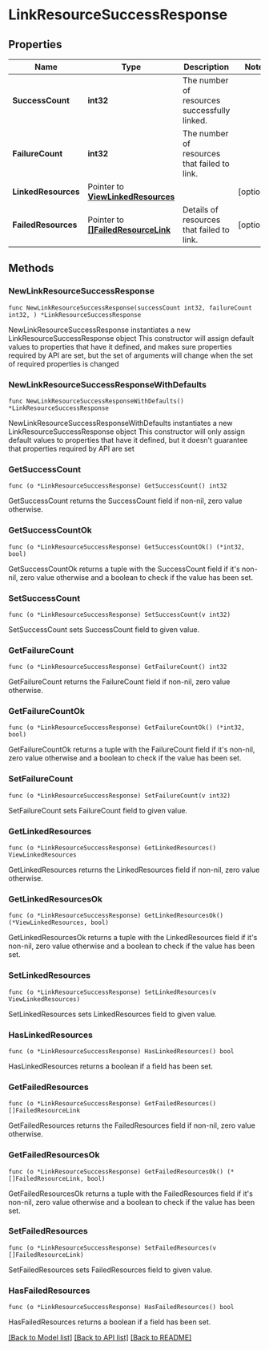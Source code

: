 # LinkResourceSuccessResponse

## Properties

Name | Type | Description | Notes
------------ | ------------- | ------------- | -------------
**SuccessCount** | **int32** | The number of resources successfully linked. | 
**FailureCount** | **int32** | The number of resources that failed to link. | 
**LinkedResources** | Pointer to [**ViewLinkedResources**](ViewLinkedResources.md) |  | [optional] 
**FailedResources** | Pointer to [**[]FailedResourceLink**](FailedResourceLink.md) | Details of resources that failed to link. | [optional] 

## Methods

### NewLinkResourceSuccessResponse

`func NewLinkResourceSuccessResponse(successCount int32, failureCount int32, ) *LinkResourceSuccessResponse`

NewLinkResourceSuccessResponse instantiates a new LinkResourceSuccessResponse object
This constructor will assign default values to properties that have it defined,
and makes sure properties required by API are set, but the set of arguments
will change when the set of required properties is changed

### NewLinkResourceSuccessResponseWithDefaults

`func NewLinkResourceSuccessResponseWithDefaults() *LinkResourceSuccessResponse`

NewLinkResourceSuccessResponseWithDefaults instantiates a new LinkResourceSuccessResponse object
This constructor will only assign default values to properties that have it defined,
but it doesn't guarantee that properties required by API are set

### GetSuccessCount

`func (o *LinkResourceSuccessResponse) GetSuccessCount() int32`

GetSuccessCount returns the SuccessCount field if non-nil, zero value otherwise.

### GetSuccessCountOk

`func (o *LinkResourceSuccessResponse) GetSuccessCountOk() (*int32, bool)`

GetSuccessCountOk returns a tuple with the SuccessCount field if it's non-nil, zero value otherwise
and a boolean to check if the value has been set.

### SetSuccessCount

`func (o *LinkResourceSuccessResponse) SetSuccessCount(v int32)`

SetSuccessCount sets SuccessCount field to given value.


### GetFailureCount

`func (o *LinkResourceSuccessResponse) GetFailureCount() int32`

GetFailureCount returns the FailureCount field if non-nil, zero value otherwise.

### GetFailureCountOk

`func (o *LinkResourceSuccessResponse) GetFailureCountOk() (*int32, bool)`

GetFailureCountOk returns a tuple with the FailureCount field if it's non-nil, zero value otherwise
and a boolean to check if the value has been set.

### SetFailureCount

`func (o *LinkResourceSuccessResponse) SetFailureCount(v int32)`

SetFailureCount sets FailureCount field to given value.


### GetLinkedResources

`func (o *LinkResourceSuccessResponse) GetLinkedResources() ViewLinkedResources`

GetLinkedResources returns the LinkedResources field if non-nil, zero value otherwise.

### GetLinkedResourcesOk

`func (o *LinkResourceSuccessResponse) GetLinkedResourcesOk() (*ViewLinkedResources, bool)`

GetLinkedResourcesOk returns a tuple with the LinkedResources field if it's non-nil, zero value otherwise
and a boolean to check if the value has been set.

### SetLinkedResources

`func (o *LinkResourceSuccessResponse) SetLinkedResources(v ViewLinkedResources)`

SetLinkedResources sets LinkedResources field to given value.

### HasLinkedResources

`func (o *LinkResourceSuccessResponse) HasLinkedResources() bool`

HasLinkedResources returns a boolean if a field has been set.

### GetFailedResources

`func (o *LinkResourceSuccessResponse) GetFailedResources() []FailedResourceLink`

GetFailedResources returns the FailedResources field if non-nil, zero value otherwise.

### GetFailedResourcesOk

`func (o *LinkResourceSuccessResponse) GetFailedResourcesOk() (*[]FailedResourceLink, bool)`

GetFailedResourcesOk returns a tuple with the FailedResources field if it's non-nil, zero value otherwise
and a boolean to check if the value has been set.

### SetFailedResources

`func (o *LinkResourceSuccessResponse) SetFailedResources(v []FailedResourceLink)`

SetFailedResources sets FailedResources field to given value.

### HasFailedResources

`func (o *LinkResourceSuccessResponse) HasFailedResources() bool`

HasFailedResources returns a boolean if a field has been set.


[[Back to Model list]](../README.md#documentation-for-models) [[Back to API list]](../README.md#documentation-for-api-endpoints) [[Back to README]](../README.md)


